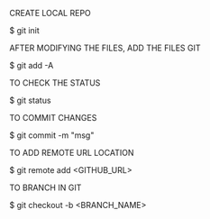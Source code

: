 CREATE LOCAL REPO

$ git init

AFTER MODIFYING THE FILES, ADD THE FILES GIT

$ git add -A

TO CHECK THE STATUS 

$ git status

TO COMMIT CHANGES 

$ git commit -m "msg"

TO ADD REMOTE URL LOCATION

$ git remote add <NAME> <GITHUB_URL>

TO BRANCH IN GIT 

$ git checkout -b <BRANCH_NAME>